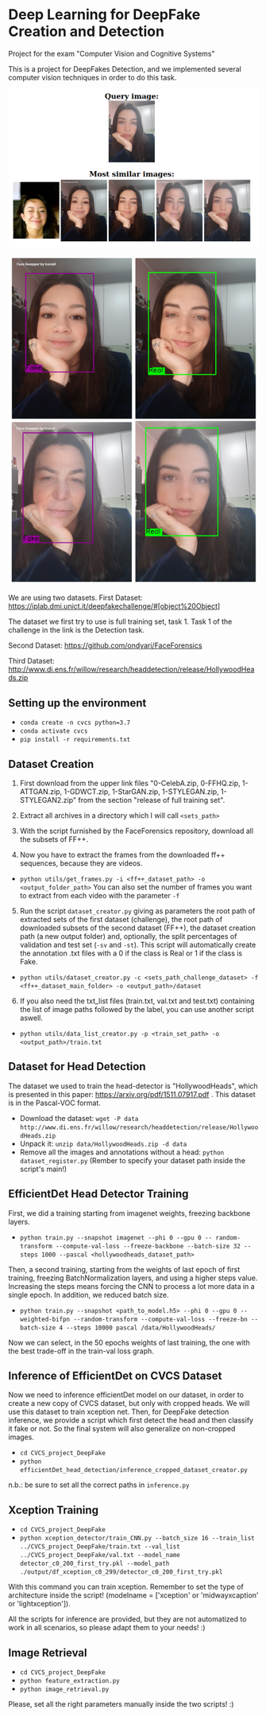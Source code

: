 # Deep Learning for DeepFake Creation and Detection
Project for the exam "Computer Vision and Cognitive Systems"

This is a project for DeepFakes Detection, and we implemented several computer vision techniques in order to do this task.

![alt text](images/2.png)

![alt text](images/1.png)

We are using two datasets. 
First Dataset: https://iplab.dmi.unict.it/deepfakechallenge/#[object%20Object]

The dataset we first try to use is full training set, task 1.
Task 1 of the challenge in the link is the Detection task.

Second Dataset: https://github.com/ondyari/FaceForensics

Third Dataset: http://www.di.ens.fr/willow/research/headdetection/release/HollywoodHeads.zip

## Setting up the environment
* `conda create -n cvcs python=3.7`
* `conda activate cvcs`
* `pip install -r requirements.txt`


## Dataset Creation

1. First download from the upper link files "0-CelebA.zip, 0-FFHQ.zip, 1-ATTGAN.zip, 1-GDWCT.zip, 1-StarGAN.zip, 1-STYLEGAN.zip, 1-STYLEGAN2.zip" from the section "release of full training set".

2. Extract all archives in a directory which I will call `<sets_path>`

3. With the script furnished by the FaceForensics repository, download all the subsets of FF++.

4. Now you have to extract the frames from the downloaded ff++ sequences, because they are videos.
* `python utils/get_frames.py -i <ff++_dataset_path> -o <output_folder_path>` You can also set the number of frames you want to extract from each video with the parameter `-f`

5. Run the script `dataset_creator.py` giving as parameters the root path of extracted sets of the first dataset (challenge), the root path of downloaded subsets of the second dataset (FF++), the dataset creation path (a new output folder) and, optionally, the split percentages of validation and test set (`-sv` and `-st`). This script will automatically create the annotation .txt files with a 0 if the class is Real or 1 if the class is Fake.
* `python utils/dataset_creator.py -c <sets_path_challenge_dataset> -f <ff++_dataset_main_folder> -o <output_path>/dataset`


6. If you also need the txt_list files (train.txt, val.txt and test.txt) containing the list of image paths followed by the label, you can use another script aswell.
* `python utils/data_list_creator.py -p <train_set_path> -o <output_path>/train.txt`

## Dataset for Head Detection
The dataset we used to train the head-detector is "HollywoodHeads", which is presented in this paper: https://arxiv.org/pdf/1511.07917.pdf .
This dataset is in the Pascal-VOC format.

* Download the dataset: `wget -P data http://www.di.ens.fr/willow/research/headdetection/release/HollywoodHeads.zip`
* Unpack it: `unzip data/HollywoodHeads.zip -d data`
* Remove all the images and annotations without a head: `python dataset_register.py` (Rember to specify your dataset path inside the script's main!)

## EfficientDet Head Detector Training

First, we did a training starting from imagenet weights, freezing backbone layers.
* `python train.py --snapshot imagenet --phi 0 --gpu 0 -- random-transform --compute-val-loss --freeze-backbone --batch-size 32 --steps 1000 --pascal <hollywoodheads_dataset_path>`

Then, a second training, starting from the weights of last epoch of first training, freezing BatchNormalization layers, and using a higher steps value.
Increasing the steps means forcing the CNN to process a lot more data in a single epoch. In addition, we reduced batch size.
* `python train.py --snapshot <path_to_model.h5> --phi 0 --gpu 0 --weighted-bifpn --random-transform --compute-val-loss --freeze-bn --batch-size 4 --steps 10000 pascal /data/HollywoodHeads/`

Now we can select, in the 50 epochs weights of last training, the one with the best trade-off in the train-val loss graph.

## Inference of EfficientDet on CVCS Dataset
Now we need to inference efficientDet model on our dataset, in order to create a new copy of CVCS dataset, but only with cropped heads. We will use this dataset to train xception net.
Then, for DeepFake detection inference, we provide a script which first detect the head and then classify it fake or not. So the final system will also generalize on non-cropped images.

* `cd CVCS_project_DeepFake`
* `python efficientDet_head_detection/inference_cropped_dataset_creator.py`

n.b.: be sure to set all the correct paths in `inference.py`

## Xception Training

* `cd CVCS_project_DeepFake`
* `python xception_detector/train_CNN.py --batch_size 16 --train_list ../CVCS_project_DeepFake/train.txt --val_list ../CVCS_project_DeepFake/val.txt --model_name detector_c0_200_first_try.pkl --model_path ./output/df_xception_c0_299/detector_c0_200_first_try.pkl`

With this command you can train xception. Remember to set the type of architecture inside the script! (modelname = ['xception' or 'midwayxcaption' or 'lightxception']).

All the scripts for inference are provided, but they are not automatized to work in all scenarios, so please adapt them to your needs! :)

## Image Retrieval
* `cd CVCS_project_DeepFake`
* `python feature_extraction.py`
* `python image_retrieval.py`

Please, set all the right parameters manually inside the two scripts! :)

